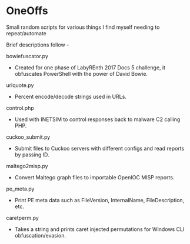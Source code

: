 # OneOffs
Small random scripts for various things I find myself needing to repeat/automate

Brief descriptions follow -

bowiefuscator.py
* Created for one phase of LabyREnth 2017 Docs 5 challenge, it obfuscates PowerShell with the power of David Bowie.

urlquote.py
* Percent encode/decode strings used in URLs.

control.php
* Used with INETSIM to control responses back to malware C2 calling PHP.

cuckoo_submit.py
* Submit files to Cuckoo servers with different configs and read reports by passing ID.

maltego2misp.py
* Convert Maltego graph files to importable OpenIOC MISP reports.

pe_meta.py
* Print PE meta data such as FileVersion, InternalName, FileDescription, etc.

caretperm.py
* Takes a string and prints caret injected permutations for Windows CLI obfuscation/evasion.
